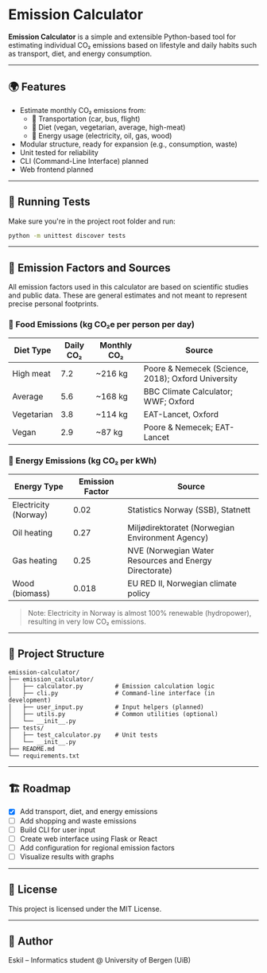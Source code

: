 
# Emission Calculator

**Emission Calculator** is a simple and extensible Python-based tool for estimating individual CO₂ emissions based on lifestyle and daily habits such as transport, diet, and energy consumption.

---

## 🌍 Features

- Estimate monthly CO₂ emissions from:
  - 🚗 Transportation (car, bus, flight)
  - 🥗 Diet (vegan, vegetarian, average, high-meat)
  - 🔌 Energy usage (electricity, oil, gas, wood)
- Modular structure, ready for expansion (e.g., consumption, waste)
- Unit tested for reliability
- CLI (Command-Line Interface) planned
- Web frontend planned

---

## 🧪 Running Tests

Make sure you're in the project root folder and run:

```bash
python -m unittest discover tests
```

---

## 🧠 Emission Factors and Sources

All emission factors used in this calculator are based on scientific studies and public data. These are general estimates and not meant to represent precise personal footprints.

### 🥩 Food Emissions (kg CO₂e per person per day)

| Diet Type  | Daily CO₂ | Monthly CO₂ | Source                                             |
| ---------- | --------- | ----------- | -------------------------------------------------- |
| High meat  | 7.2       | \~216 kg    | Poore & Nemecek (Science, 2018); Oxford University |
| Average    | 5.6       | \~168 kg    | BBC Climate Calculator; WWF; Oxford                |
| Vegetarian | 3.8       | \~114 kg    | EAT-Lancet, Oxford                                 |
| Vegan      | 2.9       | \~87 kg     | Poore & Nemecek; EAT-Lancet                        |

### 🔌 Energy Emissions (kg CO₂ per kWh)

| Energy Type          | Emission Factor | Source                                                 |
| -------------------- | --------------- | ------------------------------------------------------ |
| Electricity (Norway) | 0.02            | Statistics Norway (SSB), Statnett                      |
| Oil heating          | 0.27            | Miljødirektoratet (Norwegian Environment Agency)       |
| Gas heating          | 0.25            | NVE (Norwegian Water Resources and Energy Directorate) |
| Wood (biomass)       | 0.018           | EU RED II, Norwegian climate policy                    |

> Note: Electricity in Norway is almost 100% renewable (hydropower), resulting in very low CO₂ emissions.

---

## 📁 Project Structure

```
emission-calculator/
├── emission_calculator/
│   ├── calculator.py         # Emission calculation logic
│   ├── cli.py                # Command-line interface (in development)
│   ├── user_input.py         # Input helpers (planned)
│   ├── utils.py              # Common utilities (optional)
│   └── __init__.py
├── tests/
│   ├── test_calculator.py    # Unit tests
│   └── __init__.py
├── README.md
└── requirements.txt
```

---

## 🏗️ Roadmap

* [x] Add transport, diet, and energy emissions
* [ ] Add shopping and waste emissions
* [ ] Build CLI for user input
* [ ] Create web interface using Flask or React
* [ ] Add configuration for regional emission factors
* [ ] Visualize results with graphs

---

## 📜 License

This project is licensed under the MIT License.

---

## 👤 Author

Eskil – Informatics student @ University of Bergen (UiB)

